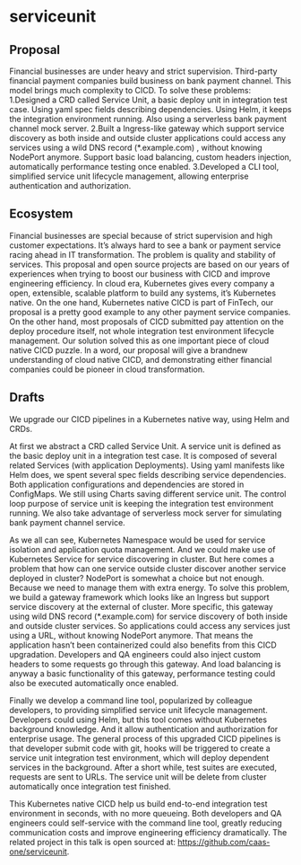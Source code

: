 # serviceunit

## Proposal

Financial businesses are under heavy and strict supervision. Third-party financial payment companies build business on bank payment channel. This model brings much complexity to CICD. To solve these problems:
1.Designed a CRD called Service Unit, a basic deploy unit in integration test case. Using yaml spec fields describing dependencies. Using Helm, it keeps the integration environment running. Also using a serverless bank payment channel mock server.
2.Built a Ingress-like gateway which support service discovery as both inside and outside cluster applications could access any services using a wild DNS record (*.example.com) , without knowing NodePort anymore. Support basic load balancing, custom headers injection, automatically performance testing once enabled. 
3.Developed a CLI tool, simplified service unit lifecycle management, allowing enterprise  authentication and authorization.

## Ecosystem

Financial businesses are special because of strict supervision and high customer expectations. It’s always hard to see a bank or payment service racing ahead in IT transformation. The problem is quality and stability of services. This proposal and open source projects are based on our years of experiences when trying to boost our business with CICD and improve engineering efficiency. In cloud era, Kubernetes gives every company a open, extensible, scalable platform to build any systems, it’s Kubernetes native. On the one hand, Kubernetes native CICD is part of FinTech, our proposal is a pretty good example to any other payment service companies. On the other hand, most proposals of CICD submitted pay attention on the deploy procedure itself, not whole integration test environment lifecycle management. Our solution solved this as one important piece of cloud native CICD puzzle. In a word, our proposal will give a brandnew understanding of cloud native CICD, and demonstrating either financial companies could be pioneer in cloud transformation.

## Drafts

We upgrade our CICD pipelines in a Kubernetes native way, using Helm and CRDs.

At first we abstract a CRD called Service Unit. A service unit is defined as the basic deploy unit in a integration test case. It is composed of several related Services (with application Deployments). Using yaml manifests like Helm does, we spent several spec fields describing service dependencies. Both application configurations and dependencies are stored in ConfigMaps. We still using Charts saving different service unit. The control loop purpose of service unit is keeping the integration test environment running. We also take advantage of serverless mock server for simulating bank payment channel service.

As we all can see, Kubernetes Namespace would be used for service isolation and application quota management. And we could make use of Kubernetes Service for service discovering in cluster. But here comes a problem that how can one service outside cluster discover another service deployed in cluster? NodePort is somewhat a choice but not enough. Because we need to manage them with extra energy. To solve this problem, we build a gateway framework which looks like an Ingress but support service discovery at the external of cluster. More specific, this gateway using wild DNS record (*.example.com) for service discovery of both inside and outside cluster services. So applications could access any services just using a URL, without knowing NodePort anymore. That means the application hasn’t been containerized could also benefits from this CICD upgradation. Developers and QA engineers could also inject custom headers to some requests go through this gateway. And load balancing is anyway a basic functionality of this gateway, performance testing could also be executed automatically once enabled.

Finally we develop a command line tool, popularized by colleague developers, to providing simplified service unit lifecycle management. Developers could using Helm, but this tool comes without Kubernetes background knowledge. And it allow authentication and authorization for enterprise usage. The general process of this upgraded CICD pipelines is that developer submit code with git, hooks will be triggered to create a service unit integration test environment, which will deploy dependent services in the background. After a short while, test suites are executed, requests are sent to URLs. The service unit will be delete from cluster automatically once integration test finished.

This Kubernetes native CICD help us build end-to-end integration test environment in seconds, with no more queueing. Both developers and QA engineers could self-service with the command line tool, greatly reducing communication costs and improve engineering efficiency dramatically. The related project in this talk is open sourced at: https://github.com/caas-one/serviceunit.
